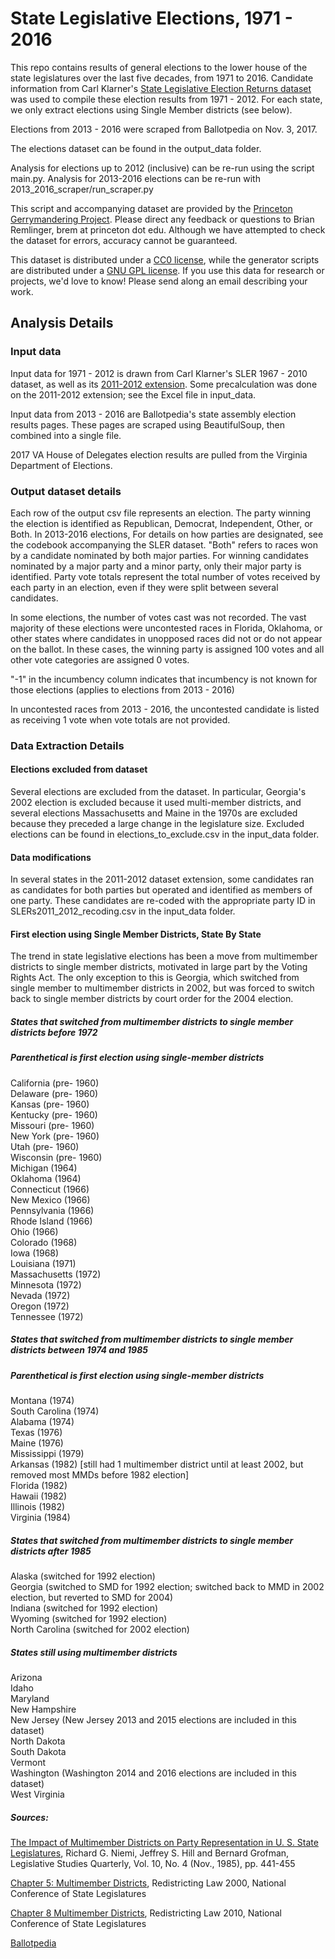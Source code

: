 # State Legislative Elections,  1971 - 2016

This repo contains results of general elections to the lower house of the state legislatures over the last five decades, from 1971 to 2016.
Candidate information from Carl Klarner's [State Legislative Election Returns dataset](https://dataverse.harvard.edu/dataset.xhtml?persistentId=hdl:1902.1/20401)
was used to compile these election results from 1971 - 2012. For each state, we only extract elections using Single Member districts (see below).

Elections from 2013 - 2016 were scraped from Ballotpedia on Nov. 3, 2017.

The elections dataset can be found in the output_data folder.

Analysis for elections up to 2012 (inclusive) can be re-run using the script main.py. Analysis for 2013-2016 elections can be re-run with 2013_2016_scraper/run_scraper.py

This script and accompanying dataset are provided by the [Princeton Gerrymandering Project](http://gerrymander.princeton.edu/). Please
direct any feedback or questions to Brian Remlinger, brem at princeton dot edu. 
Although we have attempted to check the dataset for errors, accuracy cannot be guaranteed. 


This dataset is distributed under a [CC0 license](https://creativecommons.org/publicdomain/zero/1.0/), while the generator scripts are distributed under a [GNU GPL license](https://www.gnu.org/licenses/gpl-3.0.en.html). If you use this data for research or projects, we'd love to know! Please send along an email describing your work.

## Analysis Details
### Input data
Input data for 1971 - 2012 is drawn from Carl Klarner's SLER 1967 - 2010 dataset, as well as its [2011-2012 extension](https://dataverse.harvard.edu/dataset.xhtml?persistentId=hdl:1902.1/21549). Some precalculation was done on the 2011-2012 extension; see the Excel file in input_data.

Input data from 2013 - 2016 are Ballotpedia's state assembly election results pages. These pages are scraped using BeautifulSoup, then combined into a single file.

2017 VA House of Delegates election results are pulled from the Virginia Department of Elections.

### Output dataset details
Each row of the output csv file represents an election. The party winning the election is identified as Republican, Democrat,
Independent, Other, or Both. In 2013-2016 elections, For details on how parties are designated, see the codebook accompanying the SLER dataset. "Both" 
refers to races won by a candidate nominated by both major parties. For winning candidates nominated by a major party and a minor
party, only their major party is identified. Party vote totals represent the total number of votes received by each party in 
an election, even if they were split between several candidates.

In some elections, the number of votes cast was not recorded. The vast majority of these elections were uncontested races
in Florida, Oklahoma, or other states where candidates in unopposed races did not or do not appear on the ballot. In these 
cases, the winning party is assigned 100 votes and all other vote categories are assigned 0 votes.

"-1" in the incumbency column indicates that incumbency is not known for those elections (applies to elections from 2013 - 2016)

In uncontested races from 2013 - 2016, the uncontested candidate is listed as receiving 1 vote when vote totals are not provided.

### Data Extraction Details

#### Elections excluded from dataset
Several elections are excluded from the dataset. In particular, Georgia's 2002 election is excluded because it used 
multi-member districts, and several elections Massachusetts and Maine in the 1970s are excluded because they preceded a large
change in the legislature size. Excluded elections can be found in elections_to_exclude.csv in the input_data folder.

#### Data modifications 
In several states in the 2011-2012 dataset extension, some candidates ran as candidates for both parties 
but operated and identified as members of one party. These candidates
are re-coded with the appropriate party ID 
in SLERs2011_2012_recoding.csv in the input_data folder.

#### First election using Single Member Districts, State By State

The trend in state legislative elections has been a move from multimember districts to single member districts, motivated in large part by the Voting Rights Act. The only exception to this is Georgia, which switched from single member to multimember districts in 2002, but was forced to switch back to single member districts by court order for the 2004 election.

##### States that switched from multimember districts to single member districts before 1972
##### Parenthetical is first election using single-member districts

California (pre- 1960)  
Delaware (pre- 1960)  
Kansas (pre- 1960)  
Kentucky (pre- 1960)   
Missouri (pre- 1960)  
New York (pre- 1960)  
Utah (pre- 1960)  
Wisconsin (pre- 1960)  
Michigan (1964)  
Oklahoma (1964)  
Connecticut (1966)  
New Mexico (1966)  
Pennsylvania (1966)  
Rhode Island (1966)  
Ohio (1966)  
Colorado (1968)  
Iowa (1968)  
Louisiana (1971)  
Massachusetts (1972)  
Minnesota (1972)  
Nevada (1972)  
Oregon (1972)  
Tennessee (1972)  

##### States that switched from multimember districts to single member districts between 1974 and 1985
##### Parenthetical is first election using single-member districts
Montana (1974)  
South Carolina (1974)  
Alabama (1974)  
Texas (1976)  
Maine (1976)  
Mississippi (1979)  
Arkansas (1982) [still had 1 multimember district until at least 2002, but removed most MMDs before 1982 election]  
Florida (1982)  
Hawaii (1982)  
Illinois (1982)  
Virginia (1984)  

##### States that switched from multimember districts to single member districts after 1985
Alaska (switched for 1992 election)  
Georgia (switched to SMD for 1992 election; switched back to MMD in 2002 election, but reverted to SMD for 2004)  
Indiana (switched for 1992 election)  
Wyoming (switched for 1992 election)  
North Carolina (switched for 2002 election)  

##### States still using multimember districts
Arizona   
Idaho   
Maryland    
New Hampshire  
New Jersey (New Jersey 2013 and 2015 elections are included in this dataset)  
North Dakota  
South Dakota  
Vermont  
Washington (Washington 2014 and 2016 elections are included in this dataset)  
West Virginia  

##### Sources:
[The Impact of Multimember Districts on Party Representation in U. S. State Legislatures](http://www.jstor.org/stable/440068?seq=1#page_scan_tab_contents), Richard G. Niemi, Jeffrey S. Hill and Bernard Grofman, Legislative Studies Quarterly, Vol. 10, No. 4 (Nov., 1985), pp. 441-455

[Chapter 5: Multimember Districts](https://www.senate.mn/departments/scr/REDIST/Red2000/ch4multi.htm), Redistricting Law 2000, National Conference of State Legislatures

[Chapter 8 Multimember Districts](http://www.ncsl.org/Portals/1/Documents/Redistricting/Redistricting_2010.pdf), Redistricting Law 2010, National Conference of State Legislatures

[Ballotpedia](https://ballotpedia.org/Main_Page)
